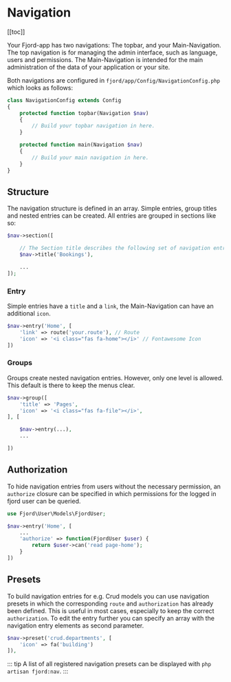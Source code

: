 # Navigation

[[toc]]

Your Fjord-app has two navigations: The topbar, and your Main-Navigation. The top navigation is for managing the admin interface, such as language, users and permissions. The Main-Navigation is intended for the main administration of the data of your application or your site.

Both navigations are configured in `fjord/app/Config/NavigationConfig.php` which looks as follows:

```php
class NavigationConfig extends Config
{
    protected function topbar(Navigation $nav)
    {
        // Build your topbar navigation in here.
    }

    protected function main(Navigation $nav)
    {
        // Build your main navigation in here.
    }
}
```

## Structure

The navigation structure is defined in an array. Simple entries, group titles and nested entries can be created. All entries are grouped in sections like so:

```php
$nav->section([

    // The Section title describes the following set of navigation entries.
    $nav->title('Bookings'),

    ...
]);
```

### Entry

Simple entries have a `title` and a `link`, the Main-Navigation can have an additional `icon`.

```php
$nav->entry('Home', [
    'link' => route('your.route'), // Route
    'icon' => '<i class="fas fa-home"></i>' // Fontawesome Icon
])
```

### Groups

Groups create nested navigation entries. However, only one level is allowed. This default is there to keep the menus clear.

```php
$nav->group([
    'title' => 'Pages',
    'icon' => '<i class="fas fa-file"></i>',
], [

    $nav->entry(...),
    ...

])
```

## Authorization

To hide navigation entries from users without the necessary permission, an `authorize` closure can be specified in which permissions for the logged in fjord user can be queried.

```php
use Fjord\User\Models\FjordUser;

$nav->entry('Home', [
    ...
    'authorize' => function(FjordUser $user) {
        return $user->can('read page-home');
    }
])

```

## Presets

To build navigation entries for e.g. Crud models you can use navigation presets in which the corresponding `route` and `authorization` has already been defined. This is useful in most cases, especially to keep the correct `authorization`. To edit the entry further you can specify an array with the navigation entry elements as second parameter.

```php
$nav->preset('crud.departments', [
    'icon' => fa('building')
]),
```

::: tip
A list of all registered navigation presets can be displayed with `php artisan fjord:nav`.
:::
